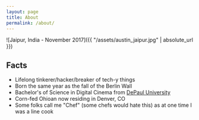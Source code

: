 ```yaml
---
layout: page
title: About
permalink: /about/
---
```


![Jaipur, India - November 2017]({{ "/assets/austin_jaipur.jpg" | absolute_url }})

## Facts

- Lifelong tinkerer/hacker/breaker of tech-y things
- Born the same year as the fall of the Berlin Wall
- Bachelor's of Science in Digital Cinema from [DePaul University](https://depaul.edu/)
- Corn-fed Ohioan now residing in Denver, CO
- Some folks call me "Chef" (some chefs would hate this)  as at one time I was a line cook
